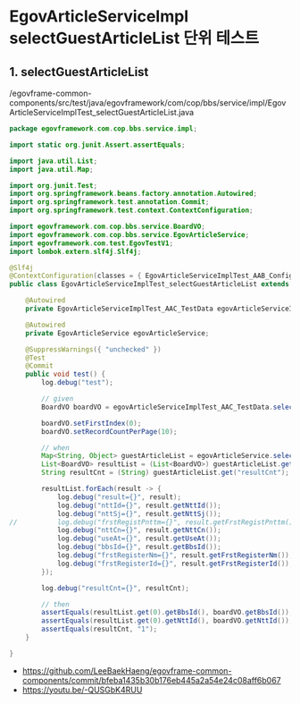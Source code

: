 # EgovArticleServiceImpl selectGuestArticleList 단위 테스트

## 1. selectGuestArticleList

/egovframe-common-components/src/test/java/egovframework/com/cop/bbs/service/impl/EgovArticleServiceImplTest_selectGuestArticleList.java

```java
package egovframework.com.cop.bbs.service.impl;

import static org.junit.Assert.assertEquals;

import java.util.List;
import java.util.Map;

import org.junit.Test;
import org.springframework.beans.factory.annotation.Autowired;
import org.springframework.test.annotation.Commit;
import org.springframework.test.context.ContextConfiguration;

import egovframework.com.cop.bbs.service.BoardVO;
import egovframework.com.cop.bbs.service.EgovArticleService;
import egovframework.com.test.EgovTestV1;
import lombok.extern.slf4j.Slf4j;

@Slf4j
@ContextConfiguration(classes = { EgovArticleServiceImplTest_AAB_Configuration.class })
public class EgovArticleServiceImplTest_selectGuestArticleList extends EgovTestV1 {

	@Autowired
	private EgovArticleServiceImplTest_AAC_TestData egovArticleServiceImplTest_AAC_TestData;

	@Autowired
	private EgovArticleService egovArticleService;

	@SuppressWarnings({ "unchecked" })
	@Test
	@Commit
	public void test() {
		log.debug("test");

		// given
		BoardVO boardVO = egovArticleServiceImplTest_AAC_TestData.selectArticleList();

		boardVO.setFirstIndex(0);
		boardVO.setRecordCountPerPage(10);

		// when
		Map<String, Object> guestArticleList = egovArticleService.selectGuestArticleList(boardVO);
		List<BoardVO> resultList = (List<BoardVO>) guestArticleList.get("resultList");
		String resultCnt = (String) guestArticleList.get("resultCnt");

		resultList.forEach(result -> {
			log.debug("result={}", result);
			log.debug("nttId={}", result.getNttId());
			log.debug("nttSj={}", result.getNttSj());
//			log.debug("frstRegistPnttm={}", result.getFrstRegistPnttm());
			log.debug("nttCn={}", result.getNttCn());
			log.debug("useAt={}", result.getUseAt());
			log.debug("bbsId={}", result.getBbsId());
			log.debug("frstRegisterNm={}", result.getFrstRegisterNm());
			log.debug("frstRegisterId={}", result.getFrstRegisterId());
		});

		log.debug("resultCnt={}", resultCnt);

		// then
		assertEquals(resultList.get(0).getBbsId(), boardVO.getBbsId());
		assertEquals(resultList.get(0).getNttId(), boardVO.getNttId());
		assertEquals(resultCnt, "1");
	}

}
```

- https://github.com/LeeBaekHaeng/egovframe-common-components/commit/bfeba1435b30b176eb445a2a54e24c08aff6b067
- https://youtu.be/-QUSGbK4RUU
